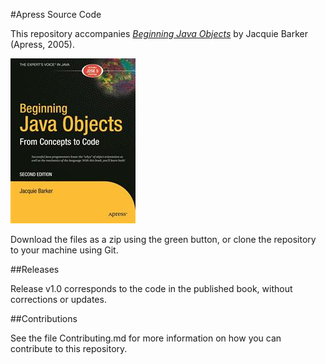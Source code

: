 #Apress Source Code

This repository accompanies [*Beginning Java Objects*](http://www.apress.com/9781590594575) by Jacquie Barker (Apress, 2005).

![Cover image](9781590594575.jpg)

Download the files as a zip using the green button, or clone the repository to your machine using Git.

##Releases

Release v1.0 corresponds to the code in the published book, without corrections or updates.

##Contributions

See the file Contributing.md for more information on how you can contribute to this repository.
